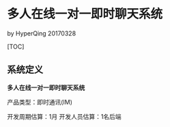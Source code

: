 # 多人在线一对一即时聊天系统

by HyperQing 20170328

[TOC]

## 系统定义

**多人在线一对一即时聊天系统**

产品类型：即时通讯(IM)

开发周期估算：1月
开发人员估算：1名后端
